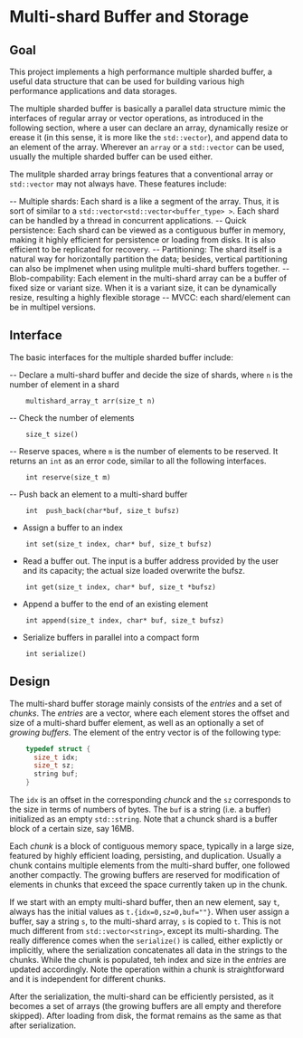# Multi-shard Buffer and Storage

## Goal

This project implements a high performance multiple sharded buffer, a useful data structure that can be used for building various high performance applications and data storages.

The multiple sharded buffer is basically a parallel data structure mimic the interfaces of regular array or vector operations, as introduced in the following section, where a user can declare an array, dynamically resize or erease it (in this sense, it is more like the `std::vector`), and append data to an element of the array. Wherever an `array` or a `std::vector` can be used, usually the multiple sharded buffer can be used either. 

The mulitple sharded array brings features that a conventional array or `std::vector` may not always have. These features include:

  -- Multiple shards: Each shard is a like a segment of the array. Thus, it is sort of similar to a `std::vector<std::vector<buffer_type> >`. Each shard can be handled by a thread in concurrent applications.
  -- Quick persistence: Each shard can be viewed as a contiguous buffer in memory, making it highly efficient for persistence or loading from disks. It is also efficient to be replicated for recovery.
  -- Partitioning: The shard itself is a natural way for horizontally partition the data; besides, vertical partitioning can also be implmenet when using mulitple multi-shard buffers together.
  -- Blob-compability: Each element in the multi-shard array can be a buffer of fixed size or variant size. When it is a variant size, it can be dynamically resize, resulting a highly flexible storage
  -- MVCC: each shard/element can be in multipel versions.

## Interface

The basic interfaces for the multiple sharded buffer include:

  -- Declare a multi-shard buffer and decide the size of shards, where `n` is the number of element in a shard

```
    multishard_array_t arr(size_t n)
```

  -- Check the number of elements

```
    size_t size()
```  

  -- Reserve spaces, where `m` is the number of elements to be reserved. It returns an `int` as an error code, similar to all the following interfaces.
  
```
    int reserve(size_t m)
```    

  -- Push back an element to a multi-shard buffer

```
    int  push_back(char*buf, size_t bufsz)
```

  - Assign a buffer to an index

```
    int set(size_t index, char* buf, size_t bufsz) 
```

  - Read a buffer out. The input is a buffer address provided by the user and its capacity; the actual size loaded overwrite the bufsz. 
  
```
    int get(size_t index, char* buf, size_t *bufsz)
```    

  - Append a buffer to the end of an existing element
  
```
    int append(size_t index, char* buf, size_t bufsz)
```  

  - Serialize buffers in parallel into a compact form
  
```
    int serialize()
```

## Design

The multi-shard buffer storage mainly consists of the *entries* and a set of *chunks*. The *entries* are a vector, where each element stores the offset and size of a multi-shard buffer element, as well as an optionally a set of *growing buffers*. The element of the entry vector is of the following type:

```cpp
    typedef struct {
      size_t idx;
      size_t sz;
      string buf;
    }
```
The `idx` is an offset in the corresponding *chunck* and the `sz` corresponds to the size in terms of numbers of bytes. The `buf` is a string (i.e. a buffer) initialized as an empty `std::string`. Note that a chunck shard is a buffer block of a certain size, say 16MB. 

Each *chunk* is a block of contiguous memory space, typically in a large size, featured by highly efficient loading, persisting, and duplication. Usually a chunk contains multiple elements from the multi-shard buffer, one followed another compactly. The growing buffers are reserved for modification of elements in chunks that exceed the space currently taken up in the chunk. 

If we start with an empty multi-shard buffer, then an new element, say `t`, always has the initial values as `t.{idx=0,sz=0,buf=""}`. When user assign a buffer, say a string `s`, to the multi-shard array, `s` is copied to `t`. This is not much different from `std::vector<string>`, except its multi-sharding. The really difference comes when the `serialize()` is called, either explictly or implicitly, where the serialization concatenates all data in the strings to the chunks. While the chunk is populated, teh index and size in the *entries* are updated accordingly. Note the operation within a chunk is straightforward and it is independent for different chunks.

After the serialization, the multi-shard can be efficiently persisted, as it becomes a set of arrays (the growing buffers are all empty and therefore skipped). After loading from disk, the format remains as the same as that after serialization. 


